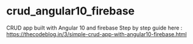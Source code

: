 # crud_angular10_firebase
CRUD app built with Angular 10 and firebase
Step by step guide here :
https://thecodeblog.in/3/simple-crud-app-with-angular10-firebase.html
